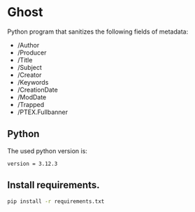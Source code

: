 # Ghost
Python program that sanitizes the following fields of metadata:
* /Author
* /Producer
* /Title  
* /Subject
* /Creator
* /Keywords
* /CreationDate
* /ModDate
* /Trapped
* /PTEX.Fullbanner

## Python
The used python version is:
```
version = 3.12.3
```

## Install requirements.

```bash
pip install -r requirements.txt
```